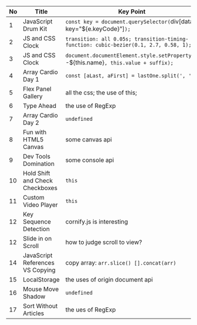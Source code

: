 | No | Title | Key Point |
|--- | --- | --- |
| 1 | JavaScript Drum Kit | `const key = document.querySelector(`div[data-key="${e.keyCode}"]`);` |
| 2 | JS and CSS Clock | `transition: all 0.05s; transition-timing-function: cubic-bezier(0.1, 2.7, 0.58, 1);` |
| 3 | JS and CSS Clock | `document.documentElement.style.setProperty(`--${this.name}`, this.value + suffix);` |
| 4 | Array Cardio Day 1 | `const [aLast, aFirst] = lastOne.split(', ');` |
| 5 | Flex Panel Gallery | all the css; the use of this; |
| 6 | Type Ahead| the use of RegExp |
| 7 | Array Cardio Day 2 | `undefined` |
| 8 | Fun with HTML5 Canvas | some canvas api |
| 9 | Dev Tools Domination | some console api |
| 10 | Hold Shift and Check Checkboxes | `this` |
| 11 | Custom Video Player | `this` |
| 12 | Key Sequence Detection | cornify.js is interesting |
| 12 | Slide in on Scroll | how to judge scroll to view? |
| 14 | JavaScript References VS Copying | copy array: `arr.slice() [].concat(arr)` |
| 15 | LocalStorage | the uses of origin document api |
| 16 | Mouse Move Shadow | `undefined` |
| 17 | Sort Without Articles | the ues of RegExp |
